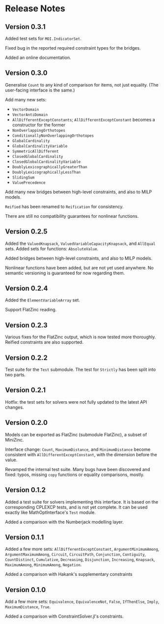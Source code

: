 Release Notes
=============

Version 0.3.1
-------------

Added test sets for `MOI.IndicatorSet`. 

Fixed bug in the reported required constraint types for the bridges.

Added an online documentation.


Version 0.3.0
-------------

Generalise `Count` to any kind of comparison for items, not just equality. 
(The user-facing interface is the same.)

Add many new sets: 

* `VectorDomain` 
* `VectorAntiDomain`
* `AllDifferentExceptConstants`; `AllDifferentExceptConstant` becomes a 
  constructor for the former
* `NonOverlappingOrthotopes` 
* `ConditionallyNonOverlappingOrthotopes`
* `GlobalCardinality`
* `GlobalCardinalityVariable`
* `SymmetricAllDifferent`
* `ClosedGlobalCardinality`
* `ClosedGlobalCardinalityVariable`
* `DoublyLexicographicallyGreaterThan`
* `DoublyLexicographicallyLessThan`
* `SlidingSum`
* `ValuePrecedence`

Add many new bridges between high-level constraints, and also to MILP models.

`Reified` has been renamed to `Reification` for consistency.

There are still no compatibility guarantees for nonlinear functions.


Version 0.2.5
-------------

Added the `ValuedKnapsack`, `ValuedVariableCapacityKnapsack`, and `AllEqual` 
sets. Added sets for functions: `AbsoluteValue`.

Added bridges between high-level constraints, and also to MILP models.

Nonlinear functions have been added, but are not yet used anywhere. No 
semantic versioning is guaranteed for now regarding them.


Version 0.2.4
-------------

Added the `ElementVariableArray` set.

Support FlatZinc reading.


Version 0.2.3
-------------

Various fixes for the FlatZinc output, which is now tested more thoroughly.
Reified constraints are also supported.


Version 0.2.2
-------------

Test suite for the `Test` submodule. The test for `Strictly` has been split
into two parts.


Version 0.2.1
-------------

Hotfix: the test sets for solvers were not fully updated to the latest API 
changes.


Version 0.2.0
-------------

Models can be exported as FlatZinc (submodule FlatZinc), a subset of MiniZinc.

Interface change: `Count`, `MaximumDistance`, and `MinimumDistance` become 
consistent with `AllDifferentExceptConstant`, with the dimension before the value.

Revamped the internal test suite. Many bugs have been discovered and fixed: 
typos, missing `copy` functions or equality comparisons, mostly.


Version 0.1.2
-------------

Added a test suite for solvers implementing this interface. It is based on the 
corresponding CPLEXCP tests, and is not yet complete. It can be used exactly 
like MathOptInterface's `Test` module. 

Added a comparison with the Numberjack modelling layer. 


Version 0.1.1
-------------

Added a few more sets: `AllDifferentExceptConstant`, `ArgumentMinimumAmong`, 
`ArgumentMaximumAmong`, `Circuit`, `CircuitPath`, `Conjunction`, `Contiguity`, 
`CountDistinct`, `Cumulative`, `Decreasing`, `Disjunction`, `Increasing`, 
`Knapsack`, `MaximumAmong`, `MinimumAmong`, `Negation`.

Added a comparison with Hakank's supplementary constraints


Version 0.1.0
-------------

Add a few more sets: `Equivalence`, `EquivalenceNot`, `False`, `IfThenElse`, 
`Imply`, `MaximumDistance`, `True`.

Added a comparison with ConstraintSolver.jl's constraints.
